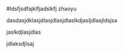 #ldsfjsdfajklfjadslkfj  zhaoyu


dasdasjdklasjdlasjdlasjdlaslkdjasljdlasjldsjsa


jaslkdjlasjdlas


jdlaksdjlsaj
